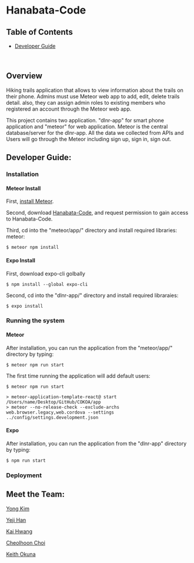 # Hanabata-Code

## Table of Contents

* [Developer Guide](#developer-guide)
<br />

## Overview
Hiking trails application that allows to view information about the trails on their phone. Admins must use Meteor web app to add, edit, delete trails detail. also, they can assign admin roles to existing members who registered an account through the Meteor web app.

This project contains two application. "dlnr-app" for smart phone application and "meteor" for web application. Meteor is the central database/server for the dlnr-app.
All the data we collected from APIs and Users will go through the Meteor including sign up, sign in, sign out.


## Developer Guide: 

### Installation

#### Meteor Install

First, [install Meteor](https://www.meteor.com/install).

Second, download [Hanabata-Code](https://github.com/HACC2021/Hanabata-Code), and request permission to gain access to Hanabata-Code. 

Third, cd into the "meteor/app/" directory and install required libraries: meteor:

```
$ meteor npm install
```

#### Expo Install

First, download expo-cli golbally

```
$ npm install --global expo-cli
```

Second, cd into the "dlnr-app/" directory and install required libraraies:

```
$ expo install
```

### Running the system

#### Meteor

After installation, you can run the application from the "meteor/app/" directory by typing:

```
$ meteor npm run start
```
The first time running the application will add default users: 

```
$ meteor npm run start

> meteor-application-template-react@ start /Users/name/Desktop/GitHub/COKOA/app
> meteor --no-release-check --exclude-archs web.browser.legacy,web.cordova --settings ../config/settings.development.json
```

#### Expo

After installation, you can run the application from the "dlnr-app" directory by typing:

```
$ npm run start
```

### Deployment


## Meet the Team:

[Yong Kim](https://yongkim93.github.io) <br />

[Yeji Han](https://yejihan92.github.io) <br />

[Kai Hwang](https://hwangwooj.github.io) <br />

[Cheolhoon Choi](https://cheolhoon.github.io) <br />

[Keith Okuna]() <br /> <br /> <br />


